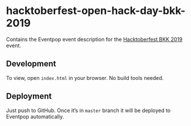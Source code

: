 # hacktoberfest-open-hack-day-bkk-2019

Contains the Eventpop event description for the [Hacktoberfest BKK 2019](https://www.eventpop.me/e/7013) event.

## Development

To view, open `index.html` in your browser. No build tools needed.

## Deployment

Just push to GitHub. Once it’s in `master` branch it will be deployed to Eventpop automatically.
